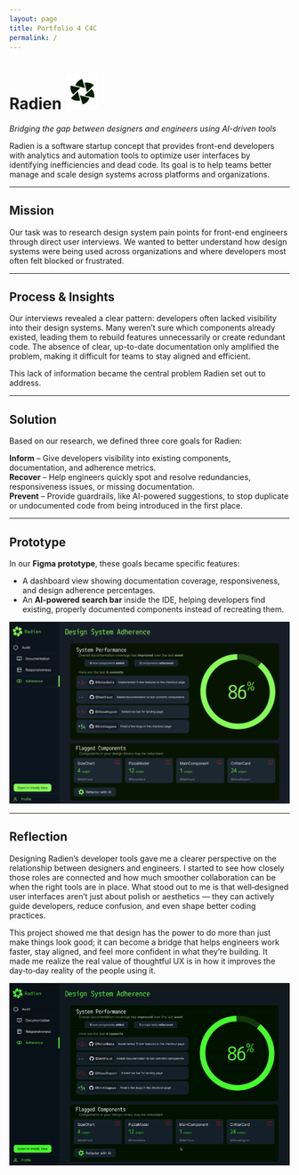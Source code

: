 ```yaml
---
layout: page
title: Portfolio 4 C4C
permalink: /
---
```

# Radien <img src="/assets/images/radien-logo.png" alt="Radien Prototype Dashboard" width="60">
*Bridging the gap between designers and engineers using AI-driven tools*

Radien is a software startup concept that provides front-end developers with analytics and automation tools to optimize user interfaces by identifying inefficiencies and dead code. Its goal is to help teams better manage and scale design systems across platforms and organizations.  

---

## Mission  

Our task was to research design system pain points for front-end engineers through direct user interviews. We wanted to better understand how design systems were being used across organizations and where developers most often felt blocked or frustrated.  

---

## Process & Insights  

Our interviews revealed a clear pattern: developers often lacked visibility into their design systems. Many weren’t sure which components already existed, leading them to rebuild features unnecessarily or create redundant code. The absence of clear, up-to-date documentation only amplified the problem, making it difficult for teams to stay aligned and efficient.  

This lack of information became the central problem Radien set out to address.

---

## Solution  

Based on our research, we defined three core goals for Radien:  

**Inform** – Give developers visibility into existing components, documentation, and adherence metrics.  
**Recover** – Help engineers quickly spot and resolve redundancies, responsiveness issues, or missing documentation.  
**Prevent** – Provide guardrails, like AI-powered suggestions, to stop duplicate or undocumented code from being introduced in the first place.  

---

## Prototype  

In our **Figma prototype**, these goals became specific features:  

- A dashboard view showing documentation coverage, responsiveness, and design adherence percentages.    
- An **AI-powered search bar** inside the IDE, helping developers find existing, properly documented components instead of recreating them.  

<img src="/assets/images/radien-dashboard.jpeg" alt="Radien Prototype Dashboard" width="800">


---

## Reflection  

Designing Radien’s developer tools gave me a clearer perspective on the relationship between designers and engineers. I started to see how closely those roles are connected and how much smoother collaboration can be when the right tools are in place. What stood out to me is that well‑designed user interfaces aren’t just about polish or aesthetics — they can actively guide developers, reduce confusion, and even shape better coding practices.

This project showed me that design has the power to do more than just make things look good; it can become a bridge that helps engineers work faster, stay aligned, and feel more confident in what they’re building. It made me realize the real value of thoughtful UX is in how it improves the day‑to‑day reality of the people using it.

<img src="/assets/images/radien-demo.gif" alt="Radien Prototype Dashboard" width="800">
